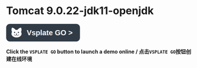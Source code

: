# Tomcat 9.0.22-jdk11-openjdk

<a href="https://www.vsplate.com/?docker-compose=https://github.com/vsplate/dcenvs/tomcat/9.0.22-jdk11-openjdk"><img alt="VSPLATE GO" src="https://raw.githubusercontent.com/vsplate/images/master/vsgo_btn.png" width="200px"></a>

**Click the `VSPLATE GO` button to launch a demo online / 点击`VSPLATE GO`按钮创建在线环境**